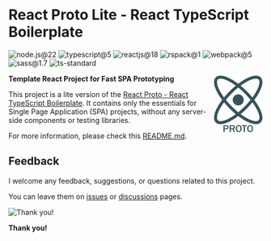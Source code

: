# React Proto Lite - React TypeScript Boilerplate

![node.js@22](https://img.shields.io/badge/node.js-22-339933?style=for-the-badge&logo=nodedotjs) ![typescript@5](https://img.shields.io/badge/typescript-5-3178C6?style=for-the-badge&logo=typescript) ![reactjs@18](https://img.shields.io/badge/Reactjs-18-61DAFB?style=for-the-badge&logo=react) ![rspack@1](https://img.shields.io/badge/rspack-1-f0965b?style=for-the-badge) ![webpack@5](https://img.shields.io/badge/webpack-5-8dd6f9?style=for-the-badge&logo=webpack) ![sass@1.7](https://img.shields.io/badge/sass-1.7-CC6699?style=for-the-badge&logo=sass) ![ts-standard](https://img.shields.io/badge/standard-ts-F3DF49?style=for-the-badge&logo=standardjs)

<img align="right" width="100" src="src/assets/images/logo.png">

**Template React Project for Fast SPA Prototyping**

This project is a lite version of the [React Proto - React TypeScript Boilerplate](https://github.com/StopNGo/react-proto). It contains only the essentials for Single Page Application (SPA) projects, without any server-side components or testing libraries.

For more information, please check this [README.md](https://github.com/StopNGo/react-proto/blob/main/README.md).

## Feedback

I welcome any feedback, suggestions, or questions related to this project.

You can leave them on [issues](https://github.com/StopNGo/react-proto-lite/issues) or [discussions](https://github.com/StopNGo/react-proto-lite/discussions) pages.

![Thank you!](https://i.giphy.com/media/v1.Y2lkPTc5MGI3NjExeGpxenBoZ2R6M3FrMnp4enpmMmtvMG84YTJvZ2N3bGY0ZGE1c2ViOCZlcD12MV9pbnRlcm5hbF9naWZfYnlfaWQmY3Q9Zw/35pTQFiy14OeA/giphy.gif)

**Thank you!**
